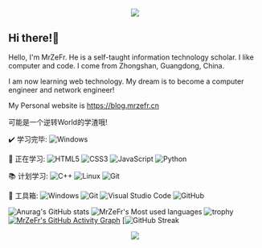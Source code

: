 <h1 align="center">
  <a href="https://www.mrzefr.cn/">
    <img src="https://readme-typing-svg.herokuapp.com/?lines=Hello+there%F0%9F%91%8B;print(%27Hello%20World%27)">
  </a>
</h1>
<h2>Hi there!👋</h2>

Hello, I'm MrZeFr. He is a self-taught information technology scholar. I like computer and code. I come from Zhongshan, Guangdong, China.

I am now learning web technology. My dream is to become a computer engineer and network engineer!

My Personal website is https://blog.mrzefr.cn

可能是一个逆转World的学渣哦!

✔️ 学习完毕:
![Windows](https://img.shields.io/badge/Windows-0078D6?style=flat-square&logo=windows&logoColor=white)

💪 正在学习: 
![HTML5](https://img.shields.io/badge/-HTML5-E34F26?style=flat-square&logo=html5&logoColor=white)
![CSS3](https://img.shields.io/badge/-CSS3-1572B6?style=flat-square&logo=css3)
![JavaScript](https://img.shields.io/badge/-JavaScript-oringe?style=flat-square&logo=javascript)
![Python](https://img.shields.io/badge/-Python-pink?style=flat-square&logo=Python)

📚️ 计划学习:
![C++](https://img.shields.io/badge/-C++-00599C?style=flat-square&logo=c)
![Linux](https://img.shields.io/badge/Linux-FCC624?style=style=flat-square&logo=linux&logoColor=black)
![Git](https://img.shields.io/badge/-Git-E34F26?style=flat-square&logo=Git&logoColor=white)

🧰 工具箱:
![Windows](https://img.shields.io/badge/Windows-0078D6?style=flat-square&logo=windows&logoColor=white)
![Git](https://img.shields.io/badge/-Git-E34F26?style=flat-square&logo=Git&logoColor=white)
![Visual Studio Code](https://img.shields.io/badge/-Visual%20Studio%20Code-007ACC?style=flat-square&logo=Visual%20Studio%20Code&logoColor=fff)
![GitHub](https://img.shields.io/badge/-GitHub-pink?style=flat-square&logo=github)


![Anurag's GitHub stats](https://github-readme-stats.vercel.app/api?username=Hi-MrZeFr)
![MrZeFr's Most used languages](https://github-readme-stats.vercel.app/api/top-langs/?username=Hi-MrZeFr&layout=compact&hide_border=true&langs_count=10)
![trophy](https://github-profile-trophy.vercel.app/?username=Hi-MrZeFr)
[![MrZeFr's GitHub Activity Graph](https://activity-graph.herokuapp.com/graph?username=Hi-MrZeFr&theme=xcode)](https://github.com/Hi-MrZeFr)
[![GitHub Streak](https://github-readme-streak-stats.herokuapp.com/?user=Hi-MrZeFr)
<div align="center"><img  src="https://github-profile-trophy.vercel.app/?username=Hi-MrZeFr&theme=gruvbox&row=1&column=6&no-frame=true&no-bg=true" /></div>
<br>






